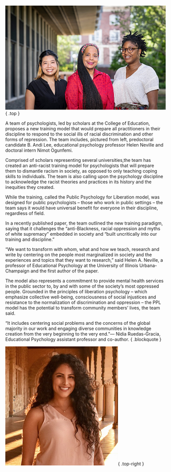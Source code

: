 ﻿---
layout: article.liquid
pageTitle: Train Future Psychologists to Dismantle Racism, Injustice in Society
url: paper_future_psychologists
byline: Sharita Forrest, Illinois News Bureau
---
![B. Andi Lee, Helen Neville, and Nimot Ogunfemi in front of College of Education building](/img/neville.png){ .top } 

A team of psychologists, led by scholars at the College of Education, proposes a new training model that would prepare all practitioners in their discipline to respond to the social ills of racial discrimination and other forms of repression. The team includes, pictured from left, predoctoral candidate B. Andi Lee, educational psychology professor Helen Neville and doctoral intern Nimot Ogunfemi. 

Comprised of scholars representing several universities,the team has created an anti-racist training model for psychologists that will prepare them to dismantle racism in society, as opposed to only teaching coping skills to individuals. The team is also calling upon the psychology discipline to acknowledge the racist theories and practices in its history and the inequities they created. 

While the training, called the Public Psychology for Liberation model, was designed for public psychologists – those who work in public settings – the team says it would have universal benefit for everyone in their discipline, regardless of field.

In a recently published paper, the team outlined the new training paradigm, saying that it challenges the “anti-Blackness, racial oppression and myths of white supremacy” embedded in society and “built uncritically into our training and discipline.”

“We want to transform with whom, what and how we teach, research and write by centering on the people most marginalized in society and the experiences and topics that they want to research,” said Helen A. Neville, a professor of Educational Psychology at the University of Illinois Urbana-Champaign and the first author of the paper. 

The model also represents a commitment to provide mental health services in the public sector to, by and with some of the society’s most oppressed people. Grounded in the principles of liberation psychology – which emphasize collective well-being, consciousness of social injustices and resistance to the normalization of discrimination and oppression – the PPL model has the potential to transform community members’ lives, the team said.

“It includes centering social problems and the concerns of the global majority in our work and engaging diverse communities in knowledge creation from the very beginning to the very end.”— Nidia Ruedas-Gracia, Educational Psychology assistant professor and co-author. { .blockquote }

![Portrait of Nidia Ruedas-Gracia](/img/nidia_ruedas_gracia.png){ .top-right } 
